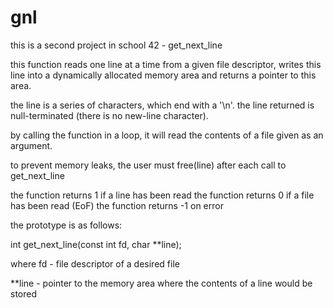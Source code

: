 # gnl

this is a second project in school 42 - get_next_line

this function reads one line at a time from a given file descriptor, writes this line
into a dynamically allocated memory area and returns a pointer to this area.

the line is a series of characters, which end with a '\n'.
the line returned is null-terminated (there is no new-line character).

by calling the function in a loop, it will read the contents of a file given as an
argument.

to prevent memory leaks, the user must free(line) after each call to get_next_line

the function returns 1 if a line has been read
the function returns 0 if a file has been read (EoF)
the function returns -1 on error

the prototype is as follows:

int	get_next_line(const int fd, char **line);

where fd - file descriptor of a desired file

**line - pointer to the memory area where the contents of a line would be stored
